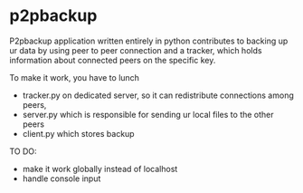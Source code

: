 # p2pbackup

P2pbackup application written entirely in python contributes to backing up ur data by using peer to peer connection and a tracker, which holds information about connected peers on the specific key.

To make it work, you have to lunch
- tracker.py on dedicated server, so it can redistribute connections among peers,
- server.py which is responsible for sending ur local files to the other peers
- client.py which stores backup

TO DO:
- make it work globally instead of localhost
- handle console input


